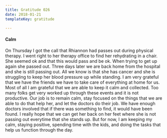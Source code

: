 ```yaml
---
title: Gratitude 026
date: 2018-01-21
templateKey: gratitude

---
```


#### Calm

On Thursday I got the call that Rhiannon had passes out during physical therapy.  I went right to her therapy office to find her rehydrating in a chair.  She seemed ok and that this would pass and be ok.  When trying to get up again she passed out.  Three days later we are back home from the hospital and she is still passing out.  All we know is that she has cancer and she is struggling to keep her blood pressure up while standing.  I am very grateful that we have the friends we have to take care of everything at home for us.  Most of all I am grateful that we are able to keep it calm and collected.  Too many folks get very worked up through these events and it is not productive.  Our job is to remain calm, stay focused on the things that we are able to do that help her, and let the doctors do their job.  We have enough doctors involved that if there was something to find, it would have been found.  I really hope that we can get her back on her feet where she is not passing out everytime that she stands up.  But for now, I am keeping my calm, staying positive, spending time with the kids, and doing the tasks that help us function through the day.
